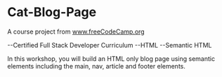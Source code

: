 # Cat-Blog-Page
A course project from www.freeCodeCamp.org

--Certified Full Stack Developer Curriculum
--HTML 
--Semantic HTML 

In this workshop, you will build an HTML only blog page using semantic elements including the main, nav, article and footer elements.